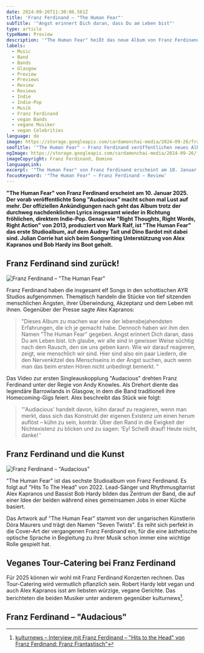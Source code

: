```yaml
---
date: 2024-09-26T11:30:06.561Z
title: 'Franz Ferdinand – "The Human Fear"'
subTitle: '"Angst erinnert Dich daran, dass Du am Leben bist"'
type: article
typeName: Preview
description: '"The Human Fear" heißt das neue Album von Franz Ferdinand. Die Glasgower Band hat es für den 10. Januar 2025 angekündigt. Hört Euch jetzt hier den ersten Song "Audacious" an!'
labels:
  - Music
  - Band
  - Bands
  - Glasgow
  - Preview
  - Previews
  - Review
  - Reviews
  - Indie
  - Indie-Pop
  - Musik
  - Franz Ferdinand
  - vegan Bands
  - vegane Musiker
  - vegan Celebrities
language: de
image: https://storage.googleapis.com/cardamonchai-media/2024-09-26/franz-ferdinand-the-human-fear-soundsvegan-com-jpg-imagine-e85838_b75036_1024_768/640.webp
seoTitle: '"The Human Fear" – Franz Ferdinand veröffentlichen neues Album'
ogImage: https://storage.googleapis.com/cardamonchai-media/2024-09-26/franz-ferdinand-the-human-fear-soundsvegan-com-og-jpg-imagine-e85838_9b4b37_1200_628/640.webp
imageCopyright: Franz Ferdinand, Domino
languageLink:
excerpt: '"The Human Fear" von Franz Ferdinand erscheint am 10. Januar 2025. Den ersten Song "Audacious" könnt Ihr jetzt schon hören und hier einige spannende Details über das neue Album erfahren. Thematisch dreht es sich zwar um Angst, dennoch geht der Style wie gewohnt in Richtung fröhlich-fluffiger Indie-Pop – gerade heraus und offen. Die neuen Bandmitglieder Audrey Tait und Dino Bardot gibt es somit auch endlich auf Platte!'
focusKeyword: '"The Human Fear" – Franz Ferdinand – Review'
---
```


**"The Human Fear" von Franz Ferdinand erscheint am 10. Januar 2025. Der vorab veröffentlichte Song "Audacious" macht schon mal Lust auf mehr. Der offiziellen Ankündigungen nach geht das Album trotz der durchweg nachdenklichen Lyrics insgesamt wieder in Richtung fröhlichen, direktem Indie-Pop. Genau wie "Right Thoughts, Right Words, Right Action" von 2013, produziert von Mark Ralf, ist "The Human Fear" das erste Studioalbum, auf dem Audrey Tait und Dino Bardot mit dabei sind. Julian Corrie hat sich beim Songwriting Unterstützung von Alex Kapranos und Bob Hardy ins Boot geholt.**

## Franz Ferdinand sind zurück!

![Franz Ferdinand – "The Human Fear"](https://storage.googleapis.com/cardamonchai-media/2024-09-26/franz-ferdinand-the-human-fear-soundsvegan-com-cover-art-jpg-imagine-e8e8d8_a7a49a_3000_3000/640.webp 'Franz Ferdinand – "The Human Fear"')

Franz Ferdinand haben die insgesamt elf Songs in den schottischen AYR Studios aufgenommen. Thematisch handeln die Stücke von tief sitzenden menschlichen Ängsten, ihrer Überwindung, Akzeptanz und dem Leben mit ihnen. Gegenüber der Presse sagte Alex Kapranos:

> "Dieses Album zu machen war eine der lebensbejahendsten Erfahrungen, die ich je gemacht habe. Dennoch haben wir ihm den Namen "The Human Fear" gegeben. Angst erinnert Dich daran, dass Du am Leben bist. Ich glaube, wir alle sind in gewisser Weise süchtig nach dem Rausch, den sie uns geben kann. Wie wir darauf reagieren, zeigt, wie menschlich wir sind. Hier sind also ein paar Liedern, die den Nervenkitzel des Menschseins in der Angst suchen, auch wenn man das beim ersten Hören nicht unbedingt bemerkt. "

Das Video zur ersten Singleauskopplung "Audacious" drehten Franz Ferdinand unter der Regie von Andy Knowles. Als Drehort diente das legendäre Barrowlands in Glasgow, in dem die Band traditionell ihre Homecoming-Gigs feiert. Alex beschreibt das Stück wie folgt:

> "'Audiacious' handelt davon, kühn darauf zu reagieren, wenn man merkt, dass sich das Konstrukt der eigenen Existenz um einen herum auflöst – kühn zu sein, konträr. Über den Rand in die Ewigkeit der Nichtexistenz zu blicken und zu sagen: 'Ey! Scheiß drauf! Heute nicht, danke! '

## Franz Ferdinand und die Kunst

![Franz Ferdinand – "Audacious"](https://storage.googleapis.com/cardamonchai-media/2024-09-26/franz-ferdinand-audiacious-soundsvegan-com-jpg-imagine-081818_0e1516_3000_3000/640.webp 'Franz Ferdinand – "Audacious"')

"The Human Fear" ist das sechste Studioalbum von Franz Ferdinand. Es folgt auf "Hits To The Head" von 2022. Lead-Sänger und Rhythmusgitarrist Alex Kapranos und Bassist Bob Hardy bilden das Zentrum der Band, die auf einer Idee der beiden während eines gemeinsamen Jobs in einer Küche basiert.

Das Artwork auf "The Human Fear" stammt von der ungarischen Künstlerin Dóra Maurers und trägt den Namen "Seven Twists". Es reiht sich perfekt in die Cover-Art der vergangenen Franz Ferdinand ein, für die eine ästhetische optische Sprache in Begleitung zu ihrer Musik schon immer eine wichtige Rolle gespielt hat.

## Veganes Tour-Catering bei Franz Ferdinand

Für 2025 können wir wohl mit Franz Ferdinand Konzerten rechnen. Das Tour-Catering wird vermutlich pflanzlich sein. Robert Hardy lebt vegan und auch Alex Kapranos isst am liebsten würzige, vegane Gerichte. Das berichteten die beiden Musiker unter anderem gegenüber kulturnews[^1].

## Franz Ferdinand – "Audacious"

<YouTube id="21JuGhzLcz0" />

[^1]: [kulturnews – Interview mit Franz Ferdinand – "Hits to the Head" von Franz Ferdinand: Franz Frantastisch"](https://kulturnews.de/franz-ferdinand-hits-to-the-head/)
